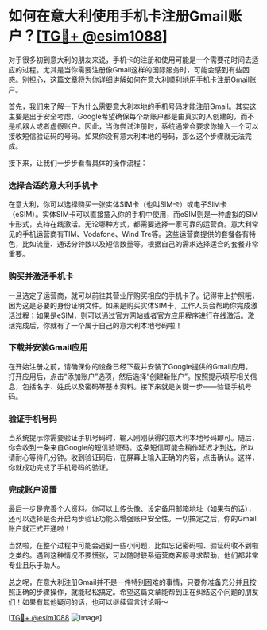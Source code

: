 # 如何在意大利使用手机卡注册Gmail账户？[[TG💪+ @esim1088](https://t.me/s/esim1088)]

对于很多初到意大利的朋友来说，手机卡的注册和使用可能是一个需要花时间去适应的过程。尤其是当你需要注册像Gmail这样的国际服务时，可能会感到有些困惑。别担心，这篇文章将为你详细讲解如何在意大利顺利地用手机卡注册Gmail账户。

首先，我们来了解一下为什么需要意大利本地的手机号码才能注册Gmail。其实这主要是出于安全考虑，Google希望确保每个新账户都是由真实的人创建的，而不是机器人或者虚假账户。因此，当你尝试注册时，系统通常会要求你输入一个可以接收短信验证码的号码。如果你没有意大利本地的号码，那么这个步骤就无法完成。

接下来，让我们一步步看看具体的操作流程：

### 选择合适的意大利手机卡

在意大利，你可以选择购买一张实体SIM卡（也叫SIM卡）或电子SIM卡（eSIM）。实体SIM卡可以直接插入你的手机中使用，而eSIM则是一种虚拟的SIM卡形式，支持在线激活。无论哪种方式，都需要选择一家可靠的运营商。意大利常见的手机运营商有TIM、Vodafone、Wind Tre等。这些运营商提供的套餐各有特色，比如流量、通话分钟数以及短信数量等。根据自己的需求选择适合的套餐非常重要。

### 购买并激活手机卡

一旦选定了运营商，就可以前往其营业厅购买相应的手机卡了。记得带上护照哦，因为这是必要的身份证明文件。如果是购买实体SIM卡，工作人员会帮助你完成激活过程；如果是eSIM，则可以通过官方网站或者官方应用程序进行在线激活。激活完成后，你就有了一个属于自己的意大利本地号码啦！

### 下载并安装Gmail应用

在开始注册之前，请确保你的设备已经下载并安装了Google提供的Gmail应用。打开应用后，点击“添加账户”选项，然后选择“创建新账户”。按照提示填写相关信息，包括名字、姓氏以及密码等基本资料。接下来就是关键一步——验证手机号码。

### 验证手机号码

当系统提示你需要验证手机号码时，输入刚刚获得的意大利本地号码即可。随后，你会收到一条来自Google的短信验证码。这条短信可能会稍作延迟才到达，所以请耐心等待几分钟。收到验证码后，在屏幕上输入正确的内容，点击确认。这样，你就成功完成了手机号码的验证。

### 完成账户设置

最后一步是完善个人资料。你可以上传头像、设定备用邮箱地址（如果有的话），还可以选择是否开启两步验证功能以增强账户安全性。一切搞定之后，你的Gmail账户就正式开通啦！

当然啦，在整个过程中可能会遇到一些小问题，比如忘记密码啦、验证码收不到啦之类的。遇到这种情况不要慌张，可以随时联系运营商客服寻求帮助，他们都非常专业且乐于助人。

总之呢，在意大利注册Gmail并不是一件特别困难的事情，只要你准备充分并且按照正确的步骤操作，就能轻松搞定。希望这篇文章能帮到正在纠结这个问题的朋友们！如果有其他疑问的话，也可以继续留言讨论哦～

[[TG💪+ @esim1088](https://t.me/s/esim1088) ![Image](https://i.postimg.cc/4NQfJmqS/Snipaste-2025-05-13-00-14-12.png)]